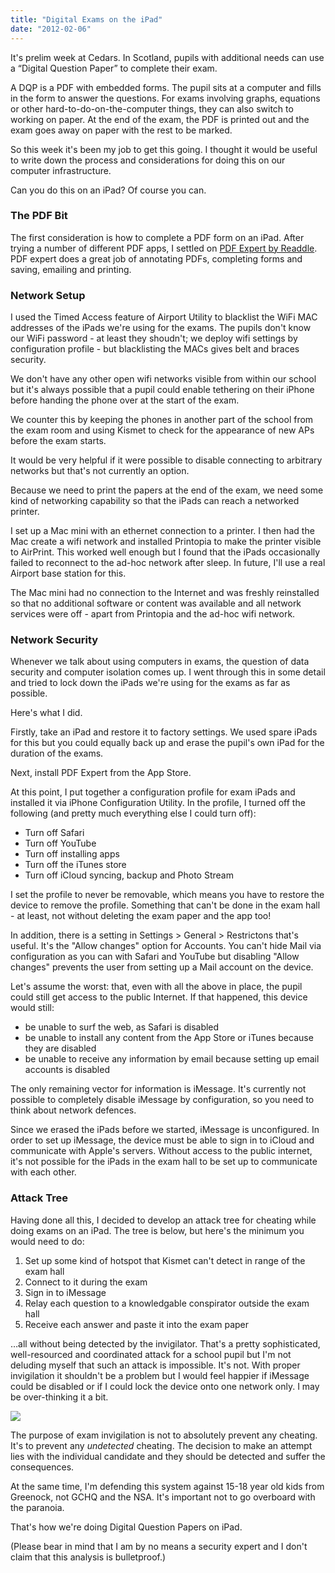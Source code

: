 ```yaml
---
title: "Digital Exams on the iPad"
date: "2012-02-06"
---
```


It's prelim week at Cedars. In Scotland, pupils with additional needs can use a “Digital Question Paper” to complete their exam.

A DQP is a PDF with embedded forms. The pupil sits at a computer and fills in the form to answer the questions. For exams involving graphs, equations or other hard-to-do-on-the-computer things, they can also switch to working on paper. At the end of the exam, the PDF is printed out and the exam goes away on paper with the rest to be marked.

So this week it's been my job to get this going. I thought it would be useful to write down the process and considerations for doing this on our computer infrastructure.

Can you do this on an iPad? Of course you can.

### The PDF Bit

The first consideration is how to complete a PDF form on an iPad. After trying a number of different PDF apps, I settled on [PDF Expert by Readdle](http://itunes.apple.com/gb/app/pdf-expert-fill-forms-annotate/id393316844?mt=8). PDF expert does a great job of annotating PDFs, completing forms and saving, emailing and printing.

### Network Setup

I used the Timed Access feature of Airport Utility to blacklist the WiFi MAC addresses of the iPads we're using for the exams. The pupils don't know our WiFi password - at least they shoudn't; we deploy wifi settings by configuration profile - but blacklisting the MACs gives belt and braces security.

We don't have any other open wifi networks visible from within our school but it's always possible that a pupil could enable tethering on their iPhone before handing the phone over at the start of the exam.

We counter this by keeping the phones in another part of the school from the exam room and using Kismet to check for the appearance of new APs before the exam starts.

It would be very helpful if it were possible to disable connecting to arbitrary networks but that's not currently an option.

Because we need to print the papers at the end of the exam, we need some kind of networking capability so that the iPads can reach a networked printer.

I set up a Mac mini with an ethernet connection to a printer. I then had the Mac create a wifi network and installed Printopia to make the printer visible to AirPrint. This worked well enough but I found that the iPads occasionally failed to reconnect to the ad-hoc network after sleep. In future, I'll use a real Airport base station for this.

The Mac mini had no connection to the Internet and was freshly reinstalled so that no additional software or content was available and all network services were off - apart from Printopia and the ad-hoc wifi network.

### Network Security

Whenever we talk about using computers in exams, the question of data security and computer isolation comes up. I went through this in some detail and tried to lock down the iPads we're using for the exams as far as possible.

Here's what I did.

Firstly, take an iPad and restore it to factory settings. We used spare iPads for this but you could equally back up and erase the pupil's own iPad for the duration of the exams.

Next, install PDF Expert from the App Store.

At this point, I put together a configuration profile for exam iPads and installed it via iPhone Configuration Utility. In the profile, I turned off the following (and pretty much everything else I could turn off):

- Turn off Safari
- Turn off YouTube
- Turn off installing apps
- Turn off the iTunes store
- Turn off iCloud syncing, backup and Photo Stream

I set the profile to never be removable, which means you have to restore the device to remove the profile. Something that can't be done in the exam hall - at least, not without deleting the exam paper and the app too!

In addition, there is a setting in Settings > General > Restrictons that's useful. It's the "Allow changes" option for Accounts. You can't hide Mail via configuration as you can with Safari and YouTube but disabling "Allow changes" prevents the user from setting up a Mail account on the device.

Let's assume the worst: that, even with all the above in place, the pupil could still get access to the public Internet. If that happened, this device would still:

- be unable to surf the web, as Safari is disabled
- be unable to install any content from the App Store or iTunes because they are disabled
- be unable to receive any information by email because setting up email accounts is disabled

The only remaining vector for information is iMessage. It's currently not possible to completely disable iMessage by configuration, so you need to think about network defences.

Since we erased the iPads before we started, iMessage is unconfigured. In order to set up iMessage, the device must be able to sign in to iCloud and communicate with Apple's servers. Without access to the public internet, it's not possible for the iPads in the exam hall to be set up to communicate with each other.

### Attack Tree

Having done all this, I decided to develop an attack tree for cheating while doing exams on an iPad. The tree is below, but here's the minimum you would need to do:

1. Set up some kind of hotspot that Kismet can't detect in range of the exam hall
2. Connect to it during the exam
3. Sign in to iMessage
4. Relay each question to a knowledgable conspirator outside the exam hall
5. Receive each answer and paste it into the exam paper

…all without being detected by the invigilator. That's a pretty sophisticated, well-resourced and coordinated attack for a school pupil but I'm not deluding myself that such an attack is impossible. It's not. With proper invigilation it shouldn't be a problem but I would feel happier if iMessage could be disabled or if I could lock the device onto one network only. I may be over-thinking it a bit.

[![](http://farm8.staticflickr.com/7160/6831914815_352d29aea3_d.jpg)](http://www.flickr.com/photos/fraserspeirs/6831914815)

The purpose of exam invigilation is not to absolutely prevent any cheating. It's to prevent any _undetected_ cheating. The decision to make an attempt lies with the individual candidate and they should be detected and suffer the consequences.

At the same time, I'm defending this system against 15-18 year old kids from Greenock, not GCHQ and the NSA. It's important not to go overboard with the paranoia.

That's how we're doing Digital Question Papers on iPad.

(Please bear in mind that I am by no means a security expert and I don't claim that this analysis is bulletproof.)
